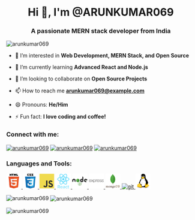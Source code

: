 <h1 align="center">Hi 👋, I'm @ARUNKUMAR069</h1>
<h3 align="center">A passionate MERN stack developer from India</h3>

<p align="left"> <img src="https://komarev.com/ghpvc/?username=arunkumar069&label=Profile%20views&color=0e75b6&style=flat" alt="arunkumar069" /> </p>

- 👀 I’m interested in **Web Development, MERN Stack, and Open Source**

- 🌱 I’m currently learning **Advanced React and Node.js**

- 💞️ I’m looking to collaborate on **Open Source Projects**

- 📫 How to reach me **arunkumar069@example.com**

- 😄 Pronouns: **He/Him**

- ⚡ Fun fact: **I love coding and coffee!**

<h3 align="left">Connect with me:</h3>
<p align="left">
<a href="https://linkedin.com/in/arunkumar069" target="blank"><img align="center" src="https://cdn.jsdelivr.net/npm/simple-icons@3.0.1/icons/linkedin.svg" alt="arunkumar069" height="30" width="40" /></a>
<a href="https://twitter.com/arunkumar069" target="blank"><img align="center" src="https://cdn.jsdelivr.net/npm/simple-icons@3.0.1/icons/twitter.svg" alt="arunkumar069" height="30" width="40" /></a>
<a href="https://instagram.com/arunkumar069" target="blank"><img align="center" src="https://cdn.jsdelivr.net/npm/simple-icons@3.0.1/icons/instagram.svg" alt="arunkumar069" height="30" width="40" /></a>
</p>

<h3 align="left">Languages and Tools:</h3>
<p align="left"> 
<a href="https://www.w3.org/html/" target="_blank"> <img src="https://raw.githubusercontent.com/devicons/devicon/master/icons/html5/html5-original-wordmark.svg" alt="html5" width="40" height="40"/> </a> 
<a href="https://www.w3schools.com/css/" target="_blank"> <img src="https://raw.githubusercontent.com/devicons/devicon/master/icons/css3/css3-original-wordmark.svg" alt="css3" width="40" height="40"/> </a> 
<a href="https://developer.mozilla.org/en-US/docs/Web/JavaScript" target="_blank"> <img src="https://raw.githubusercontent.com/devicons/devicon/master/icons/javascript/javascript-original.svg" alt="javascript" width="40" height="40"/> </a> 
<a href="https://reactjs.org/" target="_blank"> <img src="https://raw.githubusercontent.com/devicons/devicon/master/icons/react/react-original-wordmark.svg" alt="react" width="40" height="40"/> </a> 
<a href="https://nodejs.org" target="_blank"> <img src="https://raw.githubusercontent.com/devicons/devicon/master/icons/nodejs/nodejs-original-wordmark.svg" alt="nodejs" width="40" height="40"/> </a> 
<a href="https://expressjs.com" target="_blank"> <img src="https://raw.githubusercontent.com/devicons/devicon/master/icons/express/express-original-wordmark.svg" alt="express" width="40" height="40"/> </a> 
<a href="https://www.mongodb.com/" target="_blank"> <img src="https://raw.githubusercontent.com/devicons/devicon/master/icons/mongodb/mongodb-original-wordmark.svg" alt="mongodb" width="40" height="40"/> </a> 
<a href="https://git-scm.com/" target="_blank"> <img src="https://www.vectorlogo.zone/logos/git-scm/git-scm-icon.svg" alt="git" width="40" height="40"/> </a> 
<a href="https://www.linux.org/" target="_blank"> <img src="https://raw.githubusercontent.com/devicons/devicon/master/icons/linux/linux-original.svg" alt="linux" width="40" height="40"/> </a> 
</p>

<p><img align="left" src="https://github-readme-stats.vercel.app/api/top-langs?username=arunkumar069&show_icons=true&locale=en&layout=compact" alt="arunkumar069" /></p>

<p>&nbsp;<img align="center" src="https://github-readme-stats.vercel.app/api?username=arunkumar069&show_icons=true&locale=en" alt="arunkumar069" /></p>

<p><img align="center" src="https://github-readme-streak-stats.herokuapp.com/?user=arunkumar069&" alt="arunkumar069" /></p>

<!---
ARUNKUMAR069/ARUNKUMAR069 is a ✨ special ✨ repository because its `README.md` (this file) appears on your GitHub profile.
You can click the Preview link to take a look at your changes.
--->
